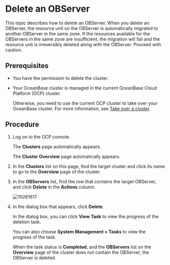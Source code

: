 Delete an OBServer
================================

This topic describes how to delete an OBServer. When you delete an OBServer, the resource unit on the OBServer is automatically migrated to another OBServer in the same zone. If the resources available for the OBServers in the same zone are insufficient, the migration will fail and the resource unit is irreversibly deleted along with the OBServer. Proceed with caution.

Prerequisites
-------------------------

* You have the permission to delete the cluster.

* Your OceanBase cluster is managed in the current OceanBase Cloud Platform (OCP) cluster.

   Otherwise, you need to use the current OCP cluster to take over your OceanBase cluster. For more information, see [Take over a cluster](../1.take-over-a-cluster.md).

Procedure
-------------------------

1. Log on to the OCP console.

   The **Clusters** page automatically appears.

   The **Cluster Overview** page automatically appears.

2. In the **Clusters** list on this page, find the target cluster and click its name to go to the **Overview** page of the cluster.

3. In the **OBServers** list, find the row that contains the target OBServer, and click **Delete** in the **Actions** column.

   ![10261617](https://help-static-aliyun-doc.aliyuncs.com/assets/img/en-US/3325306461/p343935.png)

4. In the dialog box that appears, click **Delete**.

   In the dialog box, you can click **View Task** to view the progress of the deletion task.

   You can also choose **System Management > Tasks** to view the progress of the task.

   When the task status is **Completed**, and the **OBServers** list on the **Overview** page of the cluster does not contain the OBServer, the OBServer is deleted.
